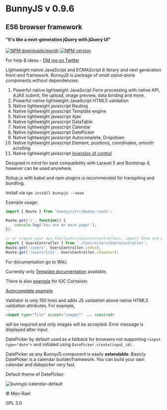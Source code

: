 # BunnyJS v 0.9.6

## ES6 browser framework

#### "It's like a next-generation jQuery with jQuery UI"

[![NPM downloads/month](http://img.shields.io/npm/dm/bunnyjs.svg?style=flat-square)](https://www.npmjs.org/package/bunnyjs) [![NPM version](http://img.shields.io/npm/v/bunnyjs.svg?style=flat-square)](https://www.npmjs.org/package/bunnyjs)

For help & ideas - [DM me on Twitter](https://twitter.com/Mevrael)


Lightweight native JavaScript and ECMAScript 6 library and next generation front-end framework. BunnyJS is package of small stand-alone components without dependencies:

1. Powerful native lightweight JavaScript Form processing with native API, AJAX submit, file upload, image preview, data binding and more.
2. Powerful native lightweight JavaScript HTML5 validation
3. Native lightweight javascript Routing
4. Native lightweight javascript Template engine
5. Native lightweight javascript Ajax
6. Native lightweight javascript DataTable
7. Native lightweight javascript Calendar
8. Native lightweight javascript DatePicker
9. Native lightweight javascript Autocomplete, Dropdown
10. Native lightweight javascript Element, positions, coordinates, smooth scrolling
11. Native lightweight javascript [Inversion of control](http://www.wikiwand.com/en/Inversion_of_control)

Designed in mind for best compatibility with Laravel 5 and Bootstrap 4, however can be used anywhere.

Rollup.js with babel and npm plugins is recommended for transpiling and bundling.

Install via `npm install bunnyjs --save`

Example usage:

```javascript
import { Route } from 'bunnyjs/src/bunny.route';

Route.get('/', function() {
    console.log('You are on main page!');
});

// or create your own functions/closures/controllers, import them and pass to route
import { UsersController } from './Controllers/UsersController';
Route.get('/users', UsersController.index);
Route.get('/users/{id}', UsersController.showUser);
```

For documentation go to Wiki.

Currently only [Template documentation](https://github.com/Mevrael/bunny/wiki/Template) available.

There is also [example](https://github.com/Mevrael/bunny/blob/master/examples/container/index.js) for IOC Container.

[Autocomplete example](http://htmlpreview.github.io/?https://github.com/Mevrael/bunny/blob/master/examples/autocomplete/index.html)


Valdiator is only 150 lines and adds JS validation above native HTML5 valdiation attributes. For example,
```html
<input type="file" accept="image/*" ... required>
``` 
will be required and only images will be accepted. Error message is displayed after input.


DatePicker by default used as a fallback for browsers not supporting `<input type="date">` and initiated using `DatePicker.create(input_id)` .

DatePicker as any BunnyJS component is easily **extendable**. Basicly DatePicker is a calendar builder/framework. You can build your own calendar and datepicker very fast.

Default theme of DatePicker:

![bunnyjs-calendar-default](https://cloud.githubusercontent.com/assets/7879528/13051623/ef4e1a62-d402-11e5-8d9c-aae0fd5494c3.png)

&copy; Mev-Rael

GPL 3.0
